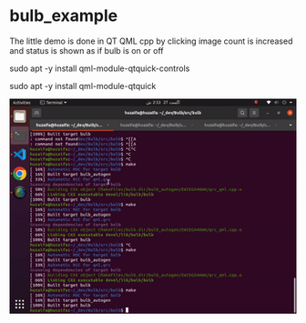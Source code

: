 # bulb_example
The little demo is done in QT QML cpp 
by clicking image count is increased and status is shown as if bulb is on or off

sudo apt -y install qml-module-qtquick-controls

sudo apt -y install qml-module-qtquick


![Alt text](images/git_demo.gif?raw=true "On")
